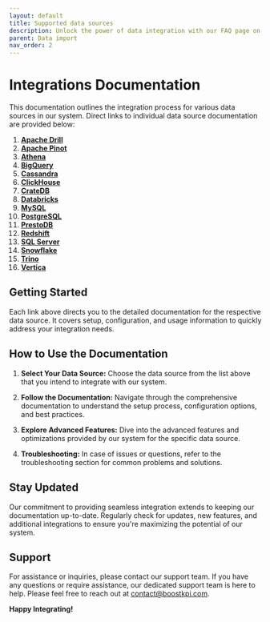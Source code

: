 ```yaml
---
layout: default
title: Supported data sources
description: Unlock the power of data integration with our FAQ page on importing data from various sources. Whether you're working with Apache Drill, Apache Pinot, Athena, BigQuery, Cassandra, ClickHouse, CrateDB, Databricks, MySQL, PostgreSQL, PrestoDB, Redshift, SQL Server, Snowflake, Trino, or Vertica, we have got you covered. Learn how to seamlessly import data from these diverse sources into BoostKPI and harness their full potential for your analytics and reporting needs. Dive into our comprehensive FAQs to ensure a smooth and efficient data importing experience from your preferred source.
parent: Data import
nav_order: 2
---
```


# Integrations Documentation

This documentation outlines the integration process for various data sources in our system. Direct
links to individual data source documentation are provided below:

1. [**Apache Drill**](./source/apache-drill)
2. [**Apache Pinot**](./source/apache-pinot)
3. [**Athena**](./source/athena)
4. [**BigQuery**](./source/bigquery)
5. [**Cassandra**](./source/cassandra)
6. [**ClickHouse**](./source/clickhouse)
7. [**CrateDB**](./source/cratedb)
8. [**Databricks**](./source/databricks)
9. [**MySQL**](./source/mysql)
10. [**PostgreSQL**](./source/postgresql)
11. [**PrestoDB**](./source/prestodb)
12. [**Redshift**](./source/redshift)
13. [**SQL Server**](./source/sql-server)
14. [**Snowflake**](./source/snowflake)
15. [**Trino**](./source/trino)
16. [**Vertica**](./source/vertica)

## Getting Started

Each link above directs you to the detailed documentation for the respective data source. It covers
setup, configuration, and usage information to quickly address your integration needs.

## How to Use the Documentation

1. **Select Your Data Source:** Choose the data source from the list above that you intend to
   integrate with our system.

2. **Follow the Documentation:** Navigate through the comprehensive documentation to understand the
   setup process, configuration options, and best practices.

3. **Explore Advanced Features:** Dive into the advanced features and optimizations provided by our
   system for the specific data source.

4. **Troubleshooting:** In case of issues or questions, refer to the troubleshooting section for
   common problems and solutions.

## Stay Updated

Our commitment to providing seamless integration extends to keeping our documentation up-to-date.
Regularly check for updates, new features, and additional integrations to ensure you're maximizing
the potential of our system.

## Support

For assistance or inquiries, please contact our support team. If you have any questions or require
assistance, our dedicated support team is here to help. Please
feel free to reach out at [contact@boostkpi.com](mailto:contact@boostkpi.com).

**Happy Integrating!**
